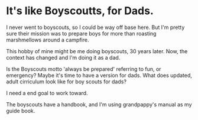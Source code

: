 # It's like Boyscoutts, for Dads.

I never went to boyscouts, so I could be way off base here. But I'm pretty sure their mission was to prepare boys for more than roasting marshmellows around a campfire.

This hobby of mine might be me doing boyscouts, 30 years later. Now, the context has changed and I'm doing it as a dad.

Is the Boyscouts motto 'always be prepared' referring to fun, or emergency?
Maybe it's time to have a version for dads. What does updated, adult cirriculum look like for boy scouts for dads?

I need a end goal to work toward.

The boyscouts have a handbook, and I'm using grandpappy's manual as my guide book.

